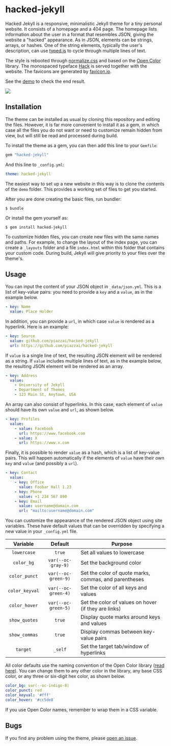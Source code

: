 # hacked-jekyll

Hacked Jekyll is a responsive, minimalistic Jekyll theme for a tiny personal website. It consists of a homepage and a 404 page. The homepage lists information about the user in a format that resembles JSON, giving the website a "hacked" appearance. As in JSON, elements can be strings, arrays, or hashes. One of the string elements, typically the user's description, can use [typed.js](https://mattboldt.com/demos/typed-js/) to cycle through multiple lines of text.

The style is rebooted through [normalize.css](https://necolas.github.io/normalize.css/) and based on the [Open Color](https://yeun.github.io/open-color/) library. The monospaced typeface [Hack](https://sourcefoundry.org/hack/) is served together with the website. The favicons are generated by [favicon.io](https://favicon.io/).

See the [demo](https://piazzai.github.io/hacked-jekyll) to check the end result.

![](https://github.com/piazzai/hacked-jekyll/blob/master/screenshot.png)

## Installation

The theme can be installed as usual by cloning this repository and editing the files. However, it is far more convenient to install it as a gem, in which case all the files you do not want or need to customize remain hidden from view, but will still be read and processed during build.

To install the theme as a gem, you can then add this line to your `Gemfile`:

```ruby
gem "hacked-jekyll"
```

And this line to `_config.yml`:

```yaml
theme: hacked-jekyll
```

The easiest way to set up a new website in this way is to clone the contents of the `demo` folder. This provides a working set of files to get you started.

After you are done creating the basic files, run bundler:

    $ bundle

Or install the gem yourself as:

    $ gem install hacked-jekyll

To customize hidden files, you can create new files with the same names and paths. For example, to change the layout of the index page, you can create a `_layouts` folder and a file `index.html` within this folder that contains your custom code. During build, Jekyll will give priority to your files over the theme's.

## Usage

You can input the content of your JSON object in `_data/json.yml`. This is a list of key-value pairs: you need to provide a `key` and a `value`, as in the example below.

```yaml
- key: Name
  value: Place Holder
```

In addition, you can provide a `url`, in which case `value` is rendered as a hyperlink. Here is an example:

```yaml
- key: Source
  value: github.com/piazzai/hacked-jekyll
  url: https://github.com/piazzai/hacked-jekyll
```

If `value` is a single line of text, the resulting JSON element will be rendered as a string. If `value` includes multiple lines of text, as in the example below, the resulting JSON element will be rendered as an array.

```yaml
- key: Address
  value:
    - University of Jekyll
    - Department of Themes
    - 123 Main St, Anytown, USA
```

An array can also consist of hyperlinks. In this case, each element of `value` should have its own `value` and `url`, as shown below.

```yaml
- key: Profiles
  value:
    - value: Facebook
      url: https://www.facebook.com
    - value: X
      url: https://www.x.com
```

Finally, it is possible to render `value` as a hash, which is a list of key-value pairs. This will happen automatically if the elements of `value` have their own `key` and `value` (and possibly a `url`).

```yaml
- key: Contact
  value:
    - key: Office
      value: Foobar Hall 1.23
    - key: Phone
      value: +1 234 567 890
    - key: Email
      value: username@domain.com
      url: "mailto:username@domain.com"
```

You can customize the appearance of the rendered JSON object using site variables. These have default values that can be overridden by specifying a new value in your `_config.yml` file.

|    Variable    |       Default       | Purpose                                               |
| :------------: | :-----------------: | ----------------------------------------------------- |
|  `lowercase`   |       `true`        | Set all values to lowercase                           |
|   `color_bg`   | `var(--oc-gray-9)`  | Set the background color                              |
| `color_punct`  | `var(--oc-green-9)` | Set the color of quote marks, commas, and parentheses |
| `color_keyval` | `var(--oc-green-4)` | Set the color of all keys and values                  |
| `color_hover`  | `var(--oc-green-5)` | Set the color of values on hover (if they are links)  |
| `show_quotes`  |       `true`        | Display quote marks around keys and values            |
| `show_commas`  |       `true`        | Display commas between key-value pairs                |
|    `target`    |       `_self`       | Set the target tab/window of hyperlinks               |

All color defaults use the naming convention of the Open Color library ([read here]([https://yeun](https://yeun.github.io/open-color/documents.html))). You can change them to any other color in the library, any base CSS color, or any three or six-digit hex color, as shown below.

```yaml
color_bg: var(--oc-indigo-8)
color_punct: red
color_keyval: '#fff'
color_hover: '#cc5de8`
```

If you use Open Color names, remember to wrap them in a CSS variable.

## Bugs

If you find any problem using the theme, please [open an issue](https://github.com/piazzai/hacked-jekyll/issues).
